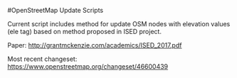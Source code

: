 #OpenStreetMap Update Scripts

Current script includes method for update OSM nodes with elevation values (ele tag) based on method proposed in ISED project.

Paper: http://grantmckenzie.com/academics/ISED_2017.pdf

Most recent changeset: https://www.openstreetmap.org/changeset/46600439
